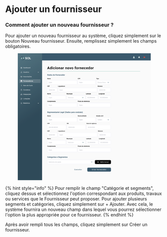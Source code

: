 # Ajouter un fournisseur

### Comment ajouter un nouveau fournisseur ?

Pour ajouter un nouveau fournisseur au système, cliquez simplement sur le bouton Nouveau fournisseur. Ensuite, remplissez simplement les champs obligatoires.

<figure><img src="../../../.gitbook/assets/Adicionar novo fornecedor.png" alt=""><figcaption></figcaption></figure>

{% hint style="info" %}
Pour remplir le champ "Catégorie et segments", cliquez dessus et sélectionnez l'option correspondant aux produits, travaux ou services que le Fournisseur peut proposer. Pour ajouter plusieurs segments et catégories, cliquez simplement sur + Ajouter. Avec cela, le système fournira un nouveau champ dans lequel vous pourrez sélectionner l'option la plus appropriée pour ce fournisseur.
{% endhint %}

Après avoir rempli tous les champs, cliquez simplement sur Créer un fournisseur.
